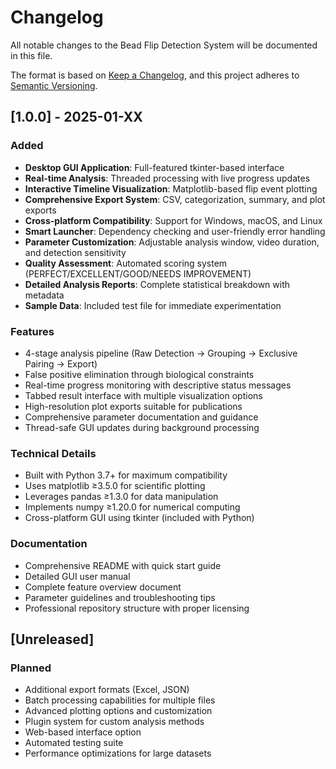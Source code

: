 # Changelog

All notable changes to the Bead Flip Detection System will be documented in this file.

The format is based on [Keep a Changelog](https://keepachangelog.com/en/1.0.0/),
and this project adheres to [Semantic Versioning](https://semver.org/spec/v2.0.0.html).

## [1.0.0] - 2025-01-XX

### Added
- **Desktop GUI Application**: Full-featured tkinter-based interface
- **Real-time Analysis**: Threaded processing with live progress updates
- **Interactive Timeline Visualization**: Matplotlib-based flip event plotting
- **Comprehensive Export System**: CSV, categorization, summary, and plot exports
- **Cross-platform Compatibility**: Support for Windows, macOS, and Linux
- **Smart Launcher**: Dependency checking and user-friendly error handling
- **Parameter Customization**: Adjustable analysis window, video duration, and detection sensitivity
- **Quality Assessment**: Automated scoring system (PERFECT/EXCELLENT/GOOD/NEEDS IMPROVEMENT)
- **Detailed Analysis Reports**: Complete statistical breakdown with metadata
- **Sample Data**: Included test file for immediate experimentation

### Features
- 4-stage analysis pipeline (Raw Detection → Grouping → Exclusive Pairing → Export)
- False positive elimination through biological constraints
- Real-time progress monitoring with descriptive status messages
- Tabbed result interface with multiple visualization options
- High-resolution plot exports suitable for publications
- Comprehensive parameter documentation and guidance
- Thread-safe GUI updates during background processing

### Technical Details
- Built with Python 3.7+ for maximum compatibility
- Uses matplotlib ≥3.5.0 for scientific plotting
- Leverages pandas ≥1.3.0 for data manipulation
- Implements numpy ≥1.20.0 for numerical computing
- Cross-platform GUI using tkinter (included with Python)

### Documentation
- Comprehensive README with quick start guide
- Detailed GUI user manual
- Complete feature overview document
- Parameter guidelines and troubleshooting tips
- Professional repository structure with proper licensing

## [Unreleased]

### Planned
- Additional export formats (Excel, JSON)
- Batch processing capabilities for multiple files
- Advanced plotting options and customization
- Plugin system for custom analysis methods
- Web-based interface option
- Automated testing suite
- Performance optimizations for large datasets 
